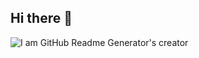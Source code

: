 ## Hi there 👋


![I am GitHub Readme Generator's creator](https://arturssmirnovs.github.io/github-profile-readme-generator/images/banner.png)
